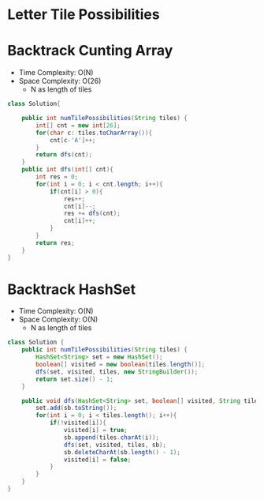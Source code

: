 # Letter Tile Possibilities

# Backtrack Cunting Array

- Time Complexity: O(N)
- Space Complexity: O(26)
  - N as length of tiles

```java
class Solution{

    public int numTilePossibilities(String tiles) {
        int[] cnt = new int[26];
        for(char c: tiles.toCharArray()){
            cnt[c-'A']++;
        }
        return dfs(cnt);
    }
    public int dfs(int[] cnt){
        int res = 0;
        for(int i = 0; i < cnt.length; i++){
            if(cnt[i] > 0){
                res++;
                cnt[i]--;
                res += dfs(cnt);
                cnt[i]++;
            }
        }
        return res;
    }
}
```

# Backtrack HashSet

- Time Complexity: O(N)
- Space Complexity: O(N)
  - N as length of tiles

```java
class Solution {
    public int numTilePossibilities(String tiles) {
        HashSet<String> set = new HashSet();
        boolean[] visited = new boolean[tiles.length()];
        dfs(set, visited, tiles, new StringBuilder());
        return set.size() - 1;
    }

    public void dfs(HashSet<String> set, boolean[] visited, String tiles, StringBuilder sb){
        set.add(sb.toString());
        for(int i = 0; i < tiles.length(); i++){
            if(!visited[i]){
                visited[i] = true;
                sb.append(tiles.charAt(i));
                dfs(set, visited, tiles, sb);
                sb.deleteCharAt(sb.length() - 1);
                visited[i] = false;
            }
        }
    }
}
```
